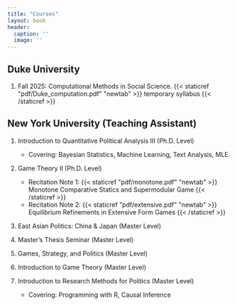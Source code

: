 ```yaml
---
title: "Courses"
layout: book
header:
  caption: ''
  image: ''
---
```


## **Duke University**

1. Fall 2025: Computational Methods in Social Science. {{< staticref "pdf/Duke_computation.pdf" "newtab" >}} temporary syllabus {{< /staticref >}}


## **New York University** (Teaching Assistant)

1. Introduction to Quantitative Political Analysis III (Ph.D. Level)
    + Covering: Bayesian Statistics,  Machine Learning, Text Analysis, MLE.

2. Game Theory II (Ph.D. Level)
    + Recitation Note 1:  {{< staticref "pdf/monotone.pdf" "newtab" >}} Monotone Comparative Statics and Supermodular Game {{< /staticref >}}
    + Recitation Note 2: {{< staticref "pdf/extensive.pdf" "newtab" >}} Equilibrium Refinements in Extensive Form Games {{< /staticref >}}

3. East Asian Politics: China & Japan (Master Level)

4. Master’s Thesis Seminar (Master Level)

5. Games, Strategy, and Politics (Master Level)

6. Introduction to Game Theory (Master Level)

7. Introduction to Research Methods for Politics (Master Level)
    + Covering: Programming with R, Causal Inference